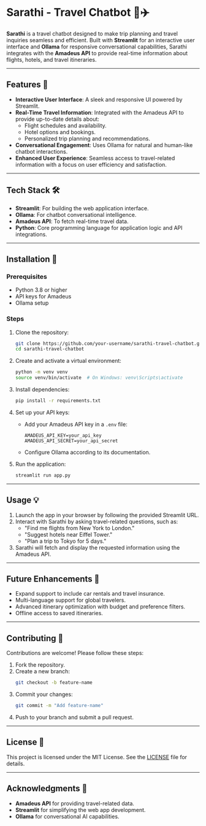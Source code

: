 

# Sarathi - Travel Chatbot 🧭✈️

**Sarathi** is a travel chatbot designed to make trip planning and travel inquiries seamless and efficient. Built with **Streamlit** for an interactive user interface and **Ollama** for responsive conversational capabilities, Sarathi integrates with the **Amadeus API** to provide real-time information about flights, hotels, and travel itineraries.

---

## Features 🌟

- **Interactive User Interface**: A sleek and responsive UI powered by Streamlit.
- **Real-Time Travel Information**: Integrated with the Amadeus API to provide up-to-date details about:
  - Flight schedules and availability.
  - Hotel options and bookings.
  - Personalized trip planning and recommendations.
- **Conversational Engagement**: Uses Ollama for natural and human-like chatbot interactions.
- **Enhanced User Experience**: Seamless access to travel-related information with a focus on user efficiency and satisfaction.

---

## Tech Stack 🛠️

- **Streamlit**: For building the web application interface.
- **Ollama**: For chatbot conversational intelligence.
- **Amadeus API**: To fetch real-time travel data.
- **Python**: Core programming language for application logic and API integrations.

---

## Installation 🚀

### Prerequisites
- Python 3.8 or higher
- API keys for Amadeus
- Ollama setup

### Steps
1. Clone the repository:
   ```bash
   git clone https://github.com/your-username/sarathi-travel-chatbot.git
   cd sarathi-travel-chatbot
   ```

2. Create and activate a virtual environment:
   ```bash
   python -m venv venv
   source venv/bin/activate  # On Windows: venv\Scripts\activate
   ```

3. Install dependencies:
   ```bash
   pip install -r requirements.txt
   ```

4. Set up your API keys:
   - Add your Amadeus API key in a `.env` file:
     ```
     AMADEUS_API_KEY=your_api_key
     AMADEUS_API_SECRET=your_api_secret
     ```
   - Configure Ollama according to its documentation.

5. Run the application:
   ```bash
   streamlit run app.py
   ```

---

## Usage 💡

1. Launch the app in your browser by following the provided Streamlit URL.
2. Interact with Sarathi by asking travel-related questions, such as:
   - "Find me flights from New York to London."
   - "Suggest hotels near Eiffel Tower."
   - "Plan a trip to Tokyo for 5 days."
3. Sarathi will fetch and display the requested information using the Amadeus API.

---

## Future Enhancements 🔮

- Expand support to include car rentals and travel insurance.
- Multi-language support for global travelers.
- Advanced itinerary optimization with budget and preference filters.
- Offline access to saved itineraries.

---

## Contributing 🤝

Contributions are welcome! Please follow these steps:
1. Fork the repository.
2. Create a new branch:
   ```bash
   git checkout -b feature-name
   ```
3. Commit your changes:
   ```bash
   git commit -m "Add feature-name"
   ```
4. Push to your branch and submit a pull request.

---

## License 📄

This project is licensed under the MIT License. See the [LICENSE](LICENSE) file for details.

---

## Acknowledgments 🙏

- **Amadeus API** for providing travel-related data.
- **Streamlit** for simplifying the web app development.
- **Ollama** for conversational AI capabilities.

